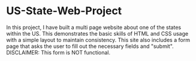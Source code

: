 # US-State-Web-Project
In this project, I have built a multi page website about one of the states within the US. This demonstrates the basic skills of HTML and CSS usage with a simple layout to maintain consistency. This site also includes a form page that asks the user to fill out the necessary fields and "submit". DISCLAIMER: This form is NOT functional.
